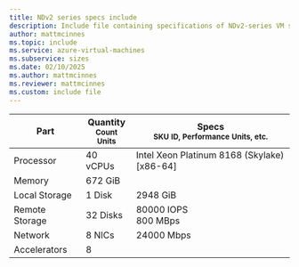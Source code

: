 ```yaml
---
title: NDv2 series specs include
description: Include file containing specifications of NDv2-series VM sizes.
author: mattmcinnes
ms.topic: include
ms.service: azure-virtual-machines
ms.subservice: sizes
ms.date: 02/10/2025
ms.author: mattmcinnes
ms.reviewer: mattmcinnes
ms.custom: include file
---
```

| Part | Quantity <br><sup>Count Units | Specs <br><sup>SKU ID, Performance Units, etc.  |
|---|---|---|
| Processor      | 40 vCPUs     | Intel Xeon Platinum 8168 (Skylake) [x86-64] |
| Memory         | 672 GiB        |    |
| Local Storage  | 1 Disk         | 2948 GiB |
| Remote Storage | 32 Disks        | 80000 IOPS <br>800 MBps |
| Network        | 8 NICs        | 24000 Mbps |
| Accelerators   | 8            |     |
